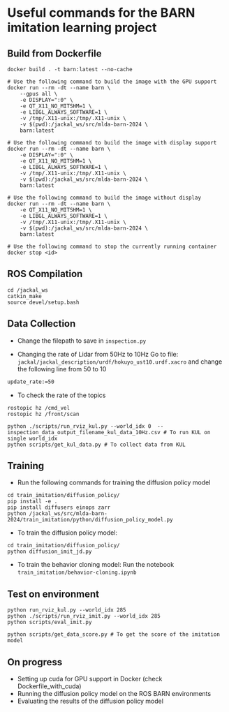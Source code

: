 # Useful commands for the BARN imitation learning project

## Build from Dockerfile

```shell
docker build . -t barn:latest --no-cache

# Use the following command to build the image with the GPU support
docker run --rm -dt --name barn \
	--gpus all \
	-e DISPLAY=":0" \
	-e QT_X11_NO_MITSHM=1 \
	-e LIBGL_ALWAYS_SOFTWARE=1 \
	-v /tmp/.X11-unix:/tmp/.X11-unix \
	-v $(pwd):/jackal_ws/src/mlda-barn-2024 \
	barn:latest 

# Use the following command to build the image with display support
docker run --rm -dt --name barn \
	-e DISPLAY=":0" \
	-e QT_X11_NO_MITSHM=1 \
	-e LIBGL_ALWAYS_SOFTWARE=1 \
	-v /tmp/.X11-unix:/tmp/.X11-unix \
	-v $(pwd):/jackal_ws/src/mlda-barn-2024 \
	barn:latest 

# Use the following command to build the image without display
docker run --rm -dt --name barn \
	-e QT_X11_NO_MITSHM=1 \
	-e LIBGL_ALWAYS_SOFTWARE=1 \
	-v /tmp/.X11-unix:/tmp/.X11-unix \
	-v $(pwd):/jackal_ws/src/mlda-barn-2024 \
	barn:latest

# Use the following command to stop the currently running container
docker stop <id>
```

## ROS Compilation
```shell
cd /jackal_ws
catkin_make
source devel/setup.bash
```

## Data Collection
- Change the filepath to save in `inspection.py`

- Changing the rate of Lidar from 50Hz to 10Hz
Go to file: `jackal/jackal_description/urdf/hokuyo_ust10.urdf.xacro` and change the following line from 50 to 10
```xml
update_rate:=50
```

- To check the rate of the topics
```shell
rostopic hz /cmd_vel
rostopic hz /front/scan
```

```shell
python ./scripts/run_rviz_kul.py --world_idx 0  --inspection_data_output_filename_kul_data_10Hz.csv # To run KUL on single world_idx
python scripts/get_kul_data.py # To collect data from KUL
```

## Training
- Run the following commands for training the diffusion policy model
```shell
cd train_imitation/diffusion_policy/
pip install -e .
pip install diffusers einops zarr
python /jackal_ws/src/mlda-barn-2024/train_imitation/python/diffusion_policy_model.py
```

- To train the diffusion policy model:
```shell
cd train_imitation/diffusion_policy/
python diffusion_imit_jd.py
```

- To train the behavior cloning model:
Run the notebook `train_imitation/behavior-cloning.ipynb`


## Test on environment
```shell
python run_rviz_kul.py --world_idx 285
python ./scripts/run_rviz_imit.py --world_idx 285
python scripts/eval_imit.py

python scripts/get_data_score.py # To get the score of the imitation model
```

## On progress
- Setting up cuda for GPU support in Docker (check Dockerfile_with_cuda)
- Running the diffusion policy model on the ROS BARN environments
- Evaluating the results of the diffusion policy model
